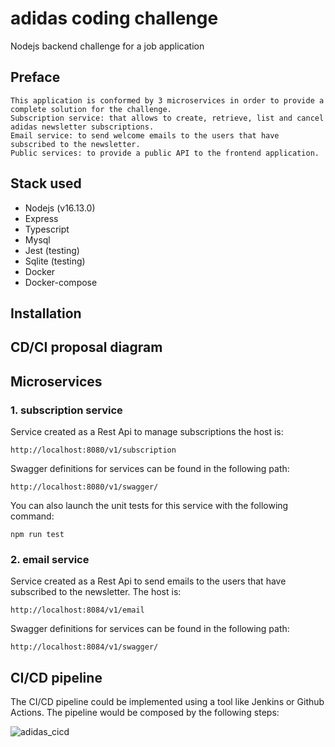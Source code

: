 # adidas coding challenge
Nodejs backend challenge for a job application


## Preface
    This application is conformed by 3 microservices in order to provide a complete solution for the challenge.
    Subscription service: that allows to create, retrieve, list and cancel adidas newsletter subscriptions. 
    Email service: to send welcome emails to the users that have subscribed to the newsletter.
    Public services: to provide a public API to the frontend application.

## Stack used
- Nodejs (v16.13.0)
- Express
- Typescript
- Mysql
- Jest (testing)
- Sqlite (testing)
- Docker
- Docker-compose


## Installation

## CD/CI proposal diagram


## Microservices

### 1. subscription service
Service created as a Rest Api to manage subscriptions the host is:

    http://localhost:8080/v1/subscription

Swagger definitions for services can be found in the following path:

    http://localhost:8080/v1/swagger/

You can also launch the unit tests for this service with the following command:

    npm run test

### 2. email service
Service created as a Rest Api to send emails to the users that have subscribed to the newsletter. The host is:

    http://localhost:8084/v1/email

Swagger definitions for services can be found in the following path:
    
    http://localhost:8084/v1/swagger/



## CI/CD pipeline
The CI/CD pipeline could be implemented using a tool like Jenkins or Github Actions. The pipeline would be composed by the following steps:

![adidas_cicd](https://user-images.githubusercontent.com/1078276/204743121-dfcfa3ab-f2dd-494e-98cf-687ce6b87dc9.png)